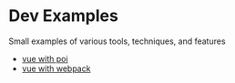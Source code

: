 # Dev Examples

Small examples of various tools, techniques, and features

* [vue with poi](./vue-poi)
* [vue with webpack](./vue-webpack)

